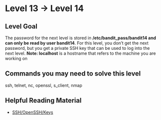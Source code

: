 # **Level 13 → Level 14**

## Level Goal
The password for the next level is stored in **/etc/bandit_pass/bandit14 and can only be read by user bandit14**. For this level, you don’t get the next password, but you get a private SSH key that can be used to log into the next level. **Note: localhost** is a hostname that refers to the machine you are working on

## Commands you may need to solve this level
ssh, telnet, nc, openssl, s_client, nmap

## Helpful Reading Material
* [SSH/OpenSSH/Keys](https://help.ubuntu.com/community/SSH/OpenSSH/Keys)

